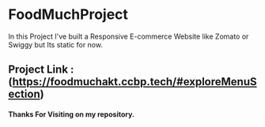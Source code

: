 # FoodMuchProject
In this Project I've built a Responsive E-commerce Website like Zomato or Swiggy but Its static for now.
## Project Link : (https://foodmuchakt.ccbp.tech/#exploreMenuSection)

#### Thanks For Visiting on my repository.
